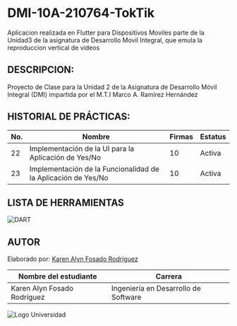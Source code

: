 # DMI-10A-210764-TokTik
Aplicacion realizada en Flutter para Dispositivos Moviles parte de la Unidad3 de la asignatura de Desarrollo Movil Integral, que emula la reproduccion vertical de videos
## DESCRIPCION:

Proyecto de Clase para la Unidad 2 de la Asignatura de Desarrollo Móvil Integral (DMI) impartida
por el M.T.I Marco A. Ramírez Hernández

## HISTORIAL DE PRÁCTICAS:
| No. | Nombre                                                  | Firmas | Estatus |
|-----|---------------------------------------------------------|-------------|---------|
| 22  | Implementación de la UI para la Aplicación de Yes/No     | 10           | Activa  |
| 23  | Implementación de la Funcionalidad de la Aplicación de Yes/No | 10       | Activa  |


## LISTA DE HERRAMIENTAS
![DART](https://img.shields.io/badge/Dart-0175C2?style=for-the-badge&logo=dart&logoColor=white)

## AUTOR
Elaborado por: [Karen Alyn Fosado Rodríguez](https://github.com/KarenFosado)

| Nombre del estudiante          |  Carrera|
|---------------------------------|----------------------------|
| Karen Alyn Fosado Rodríguez                        | Ingeniería en Desarrollo de Software |

![Logo Universidad](https://github.com/user-attachments/assets/f0c4f5fc-173d-4ee0-b9ee-023ca1fe3ea9)
